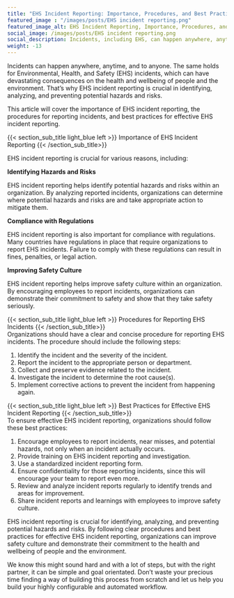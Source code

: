 ```yaml
---
title: "EHS Incident Reporting: Importance, Procedures, and Best Practices"
featured_image : "/images/posts/EHS incident reporting.png"
featured_image_alt: EHS Incident Reporting, Importance, Procedures, and Best Practices banner
social_image: /images/posts/EHS incident reporting.png
social_description: Incidents, including EHS, can happen anywhere, anytime. Reporting is crucial for swift hazard identification, analysis, and prevention.
weight: -13
---
```

Incidents can happen anywhere, anytime, and to anyone. The same holds for Environmental, Health, and Safety (EHS) incidents, which can have devastating consequences on the health and wellbeing of people and the environment. That’s why EHS incident reporting is crucial in identifying, analyzing, and preventing potential hazards and risks.

This article will cover the importance of EHS incident reporting, the procedures for reporting incidents, and best practices for effective EHS incident reporting. 

{{< section_sub_title light_blue left  >}} Importance of EHS Incident Reporting {{< /section_sub_title>}}  

EHS incident reporting is crucial for various reasons, including:

**Identifying Hazards and Risks**  

EHS incident reporting helps identify potential hazards and risks within an organization. By analyzing reported incidents, organizations can determine where potential hazards and risks are and take appropriate action to mitigate them.

**Compliance with Regulations**
 
EHS incident reporting is also important for compliance with regulations. Many countries have regulations in place that require organizations to report EHS incidents. Failure to comply with these regulations can result in fines, penalties, or legal action.
 
 
**Improving Safety Culture**
 
EHS incident reporting helps improve safety culture within an organization. By encouraging employees to report incidents, organizations can demonstrate their commitment to safety and show that they take safety seriously.
 
{{< section_sub_title light_blue left  >}} Procedures for Reporting EHS Incidents {{< /section_sub_title>}}  
Organizations should have a clear and concise procedure for reporting EHS incidents. The procedure should include the following steps:
1. Identify the incident and the severity of the incident.
1. Report the incident to the appropriate person or department.
1. Collect and preserve evidence related to the incident.
1. Investigate the incident to determine the root cause(s).
1. Implement corrective actions to prevent the incident from happening again.



{{< section_sub_title light_blue left  >}} Best Practices for Effective EHS Incident Reporting {{< /section_sub_title>}}  
To ensure effective EHS incident reporting, organizations should follow these best practices:
1. Encourage employees to report incidents, near misses, and potential hazards, not only when an incident actually occurs.
1. Provide training on EHS incident reporting and investigation.
1. Use a standardized incident reporting form.
1. Ensure confidentiality for those reporting incidents, since this will encourage your team to report even more.
1. Review and analyze incident reports regularly to identify trends and areas for improvement.
1. Share incident reports and learnings with employees to improve safety culture.

EHS incident reporting is crucial for identifying, analyzing, and preventing potential hazards and risks. By following clear procedures and best practices for effective EHS incident reporting, organizations can improve safety culture and demonstrate their commitment to the health and wellbeing of people and the environment.

We know this might sound hard and with a lot of steps, but with the right partner, it can be simple and goal orientated. Don’t waste your precious time finding a way of building this process from scratch and let us help you build your highly configurable and automated workflow.


